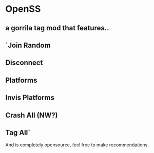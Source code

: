 # OpenSS
a gorrila tag mod that features..
-
`Join Random
-
Disconnect
-
Platforms
-
Invis Platforms
-
Crash All (NW?)
-
Tag All`
-
And is completely opensource, feel free to make recommendations.
